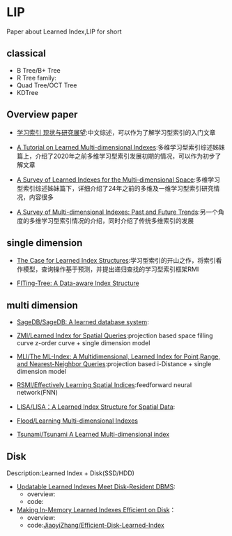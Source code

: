 # LIP
Paper about Learned Index,LIP for short
## classical
- B Tree/B+ Tree
- R Tree family:
- Quad Tree/OCT Tree
- KDTree
## Overview paper
- [学习索引 现状与研究展望](./学习索引%20现状与研究展望.pdf):中文综述，可以作为了解学习型索引的入门文章

- [A Tutorial on Learned Multi-dimensional Indexes](./overview/A%20Tutorial%20on%20Learned%20Multi-dimensional%20Indexes.pdf):多维学习型索引综述姊妹篇上，介绍了2020年之前多维学习型索引发展初期的情况，可以作为初步了解文章

- [A Survey of Learned Indexes for the Multi-dimensional Space](./overview/A%20Survey%20of%20Learned%20Indexes%20for%20the%20Multi-dimensional%20Space.pdf):多维学习型索引综述姊妹篇下，详细介绍了24年之前的多维及一维学习型索引研究情况，内容很多

- [A Survey of Multi-dimensional Indexes: Past and Future Trends](./overview/A_Survey_of_Multi-Dimensional_Indexes_Past_and_Future_Trends.pdf):另一个角度的多维学习型索引情况的介绍，同时介绍了传统多维索引的发展

## single dimension
- [The Case for Learned Index Structures](./single%20dimension/The%20Case%20for%20Learned%20Index%20Structures.pdf):学习型索引的开山之作，将索引看作模型，查询操作基于预测，并提出递归查找的学习型索引框架RMI

- [FITing-Tree: A Data-aware Index Structure](./single%20dimension/FITing%20Tree.pdf)
## multi dimension
- [SageDB/SageDB: A learned database system](./multi%20dimension/CIDR2019_SageDB.pdf):

- [ZMI/Learned Index for Spatial Queries](./multi%20dimension/ZM%20index.pdf):projection based space filling curve z-order curve + single dimension model

- [MLI/The ML-Index: A Multidimensional, Learned Index for Point,Range, and Nearest-Neighbor Queries](./multi%20dimension/ML-index.pdf):projection based i-Distance + single dimension model

- [RSMI/Effectively Learning Spatial Indices](./multi%20dimension/RSMI.pdf):feedforward neural network(FNN)

- [LISA/LISA：A Learned Index Structure for Spatial Data](./multi%20dimension/LISA：A%20Learned%20Index%20Structure%20for%20Spatial%20Data.pdf):

- [Flood/Learning Multi-dimensional Indexes](./multi%20dimension/Flood.pdf)

- [Tsunami/Tsunami A Learned Multi-dimensional index](./multi%20dimension/Tsunami%20A%20Learned%20Multi-dimensional%20index.pdf)
## Disk
Description:Learned Index + Disk(SSD/HDD)

- [Updatable Learned Indexes Meet Disk-Resident DBMS](./Disk/Updatable%20Learned%20Indexes%20Meet%20Disk-Resident%20DBMS.pdf):
    - overview:
    - code:
- [Making In-Memory Learned Indexes Efficient on Disk](./Disk/Making%20In-Memory%20Learned%20Indexes%20Efficient%20on%20Disk.pdf)：
    - overview:
    - code:[JiaoyiZhang/Efficient-Disk-Learned-Index](https://github.com/JiaoyiZhang/Efficient-Disk-Learned-Index)
